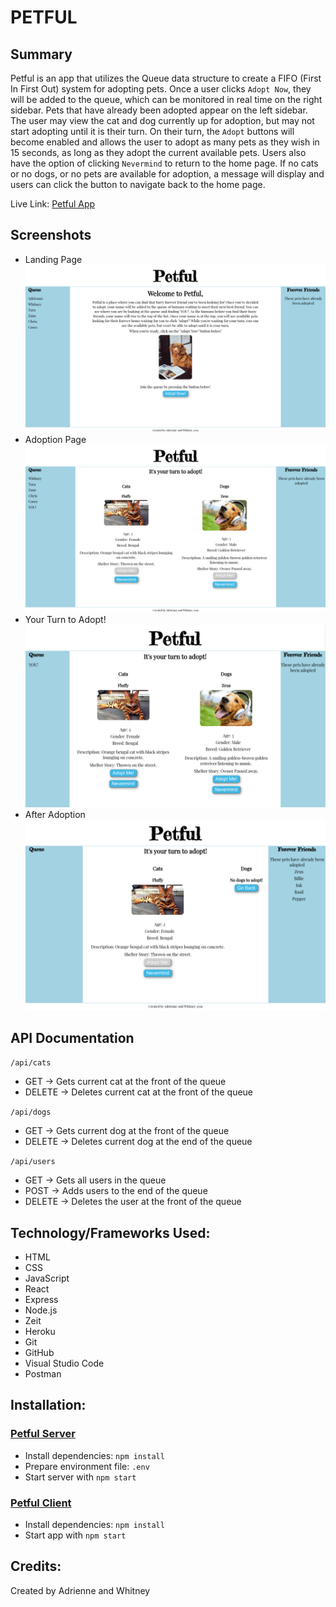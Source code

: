 # PETFUL

## Summary
Petful is an app that utilizes the Queue data structure to create a FIFO (First In First Out) system for adopting pets.  Once a user clicks `Adopt Now`, they will be added to the queue, which can be monitored in real time on the right sidebar.  Pets that have already been adopted appear on the left sidebar.  The user may view the cat and dog currently up for adoption, but may not start adopting until it is their turn.  On their turn, the `Adopt` buttons will become enabled and allows the user to adopt as many pets as they wish in 15 seconds, as long as they adopt the current available pets.  Users also have the option of clicking `Nevermind` to return to the home page.  If no cats or no dogs, or no pets are available for adoption, a message will display and users can click the button to navigate back to the home page.

Live Link: [Petful App]()

## Screenshots
- Landing Page
![](./screenshots/LandingPage.png)
- Adoption Page
![](./screenshots/AdoptionPage.png)
- Your Turn to Adopt!
![](./screenshots/YourTurn.png)
- After Adoption
![](./screenshots/Adopted.png)

## API Documentation
`/api/cats`
* GET -> Gets current cat at the front of the queue
* DELETE -> Deletes current cat at the front of the queue

`/api/dogs`
* GET -> Gets current dog at the front of the queue
* DELETE -> Deletes current dog at the end of the queue

`/api/users`
* GET -> Gets all users in the queue
* POST -> Adds users to the end of the queue
* DELETE -> Deletes the user at the front of the queue

## Technology/Frameworks Used:

* HTML
* CSS
* JavaScript
* React
* Express
* Node.js
* Zeit
* Heroku
* Git
* GitHub
* Visual Studio Code
* Postman

## Installation:

### [Petful Server](https://github.com/thinkful-ei-emu/petful-server-adrienne-whitney)
* Install dependencies: `npm install`
* Prepare environment file: `.env`
* Start server with `npm start`

### [Petful Client](https://github.com/thinkful-ei-emu/Adrienne-Whitney-Petful-Client)
* Install dependencies: `npm install`
* Start app with `npm start`

## Credits:
Created by Adrienne and Whitney

